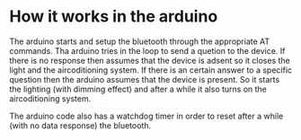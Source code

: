 <h1>How it works in the arduino</h1>

The arduino starts and setup the bluetooth through the appropriate AT commands. Tha arduino tries in the loop to send a quetion to the device. If there is no response then assumes that the device is adsent so it closes the light and the aircoditioning system. If there is an certain answer to a specific question then the arduino assumes that the device is present. So it starts the lighting (with dimming effect) and after a while it also turns on the aircoditioning system.

The arduino code also has a watchdog timer in order to reset after a while (with no data response) the bluetooth.
